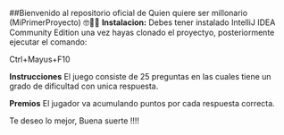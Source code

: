 ##Bienvenido al repositorio oficial de Quien quiere ser millonario (MiPrimerProyecto) 🤓👨‍💻
**Instalacion:**
Debes tener instalado IntelliJ IDEA Community Edition una vez hayas clonado el proyectyo, posteriormente ejecutar el comando:

Ctrl+Mayus+F10

**Instrucciones**
El juego consiste de 25 preguntas en las cuales tiene un grado de dificultad con unica respuesta.

**Premios**
El jugador va acumulando puntos por cada respuesta correcta.

Te deseo lo mejor, Buena suerte !!!!